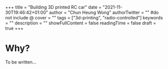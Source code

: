 +++
title = "Building 3D printed RC car"
date = "2021-11-30T19:46:42+01:00"
author = "Chun Heung Wong"
authorTwitter = "" #do not include @
cover = ""
tags = ["3d-printing", "radio-controlled"]
keywords = ""
description = ""
showFullContent = false
readingTime = false
draft = true
+++

# Why?

To be written...